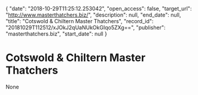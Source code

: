 {
  "date": "2018-10-29T11:25:12.253042", 
  "open_access": false, 
  "target_url": "http://www.masterthatchers.biz/", 
  "description": null, 
  "end_date": null, 
  "title": "Cotswold & Chiltern Master Thatchers", 
  "record_id": "20181029T112512/xJOkJ2qUaNUkOkGIqo5ZXg==", 
  "publisher": "masterthatchers.biz", 
  "start_date": null
}

# Cotswold & Chiltern Master Thatchers

None
